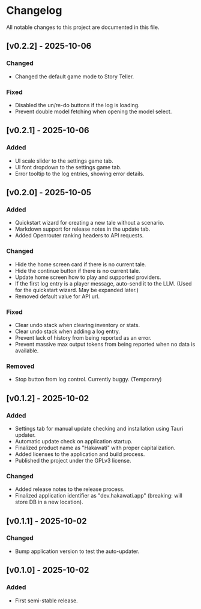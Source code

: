 # Changelog

All notable changes to this project are documented in this file.

## [v0.2.2] - 2025-10-06

### Changed

- Changed the default game mode to Story Teller.

### Fixed

- Disabled the un/re-do buttons if the log is loading.
- Prevent double model fetching when opening the model select.

## [v0.2.1] - 2025-10-06

### Added

- UI scale slider to the settings game tab.
- UI font dropdown to the settings game tab.
- Error tooltip to the log entries, showing error details.

## [v0.2.0] - 2025-10-05

### Added

- Quickstart wizard for creating a new tale without a scenario.
- Markdown support for release notes in the update tab.
- Added Openrouter ranking headers to API requests.

### Changed

- Hide the home screen card if there is no current tale.
- Hide the continue button if there is no current tale.
- Update home screen how to play and supported providers.
- If the first log entry is a player message, auto-send it to the LLM. (Used for the quickstart wizard. May be expanded later.)
- Removed default value for API url.

### Fixed

- Clear undo stack when clearing inventory or stats.
- Clear undo stack when adding a log entry.
- Prevent lack of history from being reported as an error.
- Prevent massive max output tokens from being reported when no data is available.

### Removed

- Stop button from log control. Currently buggy. (Temporary)

## [v0.1.2] - 2025-10-02

### Added

- Settings tab for manual update checking and installation using Tauri updater.
- Automatic update check on application startup.
- Finalized product name as "Hakawati" with proper capitalization.
- Added licenses to the application and build process.
- Published the project under the GPLv3 license.

### Changed

- Added release notes to the release process.
- Finalized application identifier as "dev.hakawati.app" (breaking: will store DB in a new location).

## [v0.1.1] - 2025-10-02

### Changed

- Bump application version to test the auto-updater.

## [v0.1.0] - 2025-10-02

### Added

- First semi-stable release.
